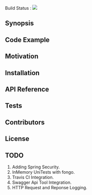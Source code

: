 Build Status : <img src="https://travis-ci.org/sagarkarnati/spring-app.svg?branch=master">

## Synopsis


## Code Example


## Motivation


## Installation


## API Reference


## Tests


## Contributors


## License

## TODO

1. Adding Spring Security.
2. InMemory UniTests with fongo.
3. Travis CI Integration.
4. Swagger Api Tool Integration.
5. HTTP Request and Reponse Logging. 

   
